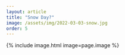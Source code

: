 ```yaml
---
layout: article
title: "Snow Day?"
image: /assets/img/2022-03-03-snow.jpg
order: 5
---
```


{% include image.html image=page.image %}
